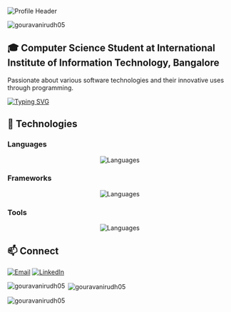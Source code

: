 
![Profile Header](https://capsule-render.vercel.app/api?type=waving&height=300&color=gradient&text=Hi%20,%20I%20am%20Gourav%20Anirudh&textBg=false&descAlign=24&descAlignY=91)

<p align="left"> <img src="https://komarev.com/ghpvc/?username=gouravanirudh05&label=Profile%20views&color=0e75b6&style=flat" alt="gouravanirudh05" /> </p>

## 🎓 Computer Science Student at International Institute of Information Technology, Bangalore

Passionate about various software technologies and their innovative uses through programming.

[![Typing SVG](https://readme-typing-svg.herokuapp.com?font=Consolas&size=30&pause=1250&color=207194&width=435&lines=Competitive+Programmer;MachineLearning+Enthusiast;Web+developer)](https://git.io/typing-svg)

## 🚀 Technologies

### Languages
<p align="center">
  <img src="https://skillicons.dev/icons?i=python,cpp,c,java,javascript,HTML,css" alt="Languages"/>
</p>

### Frameworks
<p align="center">
  <img src="https://skillicons.dev/icons?i=django,flask,react,express,nodejs,MongoDB,streamlit,selenium,tensorflow,pytorch" alt="Languages"/>
</p>

### Tools
<p align="center">
  <img src="https://skillicons.dev/icons?i=git,github,docker,firebase" alt="Languages"/>
</p>

## 📫 Connect
[![Email](https://img.shields.io/badge/Email-D14836?style=for-the-badge&logo=gmail&logoColor=white)](mailto:GouravAnirudh.BJ@iiitb.ac.in)
[![LinkedIn](https://img.shields.io/badge/LinkedIn-0077B5?style=for-the-badge&logo=linkedin&logoColor=white)](www.linkedin.com/in/gouravanirudh)

<p><img align="left" src="https://github-readme-stats.vercel.app/api/top-langs?username=gouravanirudh05&show_icons=true&locale=en&layout=compact" alt="gouravanirudh05" /></p>

<p>&nbsp;<img align="center" src="https://github-readme-stats.vercel.app/api?username=gouravanirudh05&show_icons=true&locale=en" alt="gouravanirudh05" /></p>

<p><img align="center" src="https://github-readme-streak-stats.herokuapp.com/?user=gouravanirudh05&" alt="gouravanirudh05" /></p>
